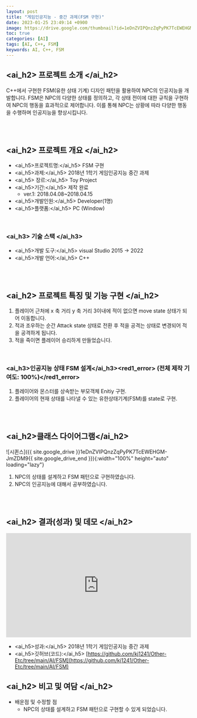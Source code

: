 ```yaml
---
layout: post
title: "게임인공지능 - 중간 과제(FSM 구현)"
date: 2023-01-25 23:49:14 +0900
image: https://drive.google.com/thumbnail?id=1eDnZVIPQnzZqPyPK7TcEWEHGM-JmZDM9
toc: true
categories: [AI]
tags: [AI, C++, FSM]
keywords: AI, C++, FSM
---
```


## <ai_h2> 프로젝트 소개 </ai_h2>

C++에서 구현한 FSM(유한 상태 기계) 디자인 패턴을 활용하여 NPC의 인공지능을 개발합니다. FSM은 NPC의 다양한 상태를 정의하고, 각 상태 전이에 대한 규칙을 구현하여 NPC의 행동을 효과적으로 제어합니다. 이를 통해 NPC는 상황에 따라 다양한 행동을 수행하며 인공지능을 향상시킵니다.  

<br>
<br>

## <ai_h2> 프로젝트 개요 </ai_h2>

- <span><ai_h5>프로젝트명:</ai_h5> FSM 구현</span>
- <span><ai_h5>과제:</ai_h5> 2018년 1학기 게임인공지능 중간 과제</span>
- <span><ai_h5> 장르:</ai_h5> Toy Project</span>
- <span><ai_h5>기간:</ai_h5> 제작 완료</span>
    - ver.1: 2018.04.08~2018.04.15
- <span><ai_h5>개발인원:</ai_h5> Developer(1명)</span>
- <span><ai_h5>플랫폼:</ai_h5> PC (Window)</span>

<br>

### <ai_h3> 기술 스택 </ai_h3>

- <span><ai_h5>개발 도구:</ai_h5> visual Studio 2015 → 2022  </span>
- <span><ai_h5>개발 언어:</ai_h5> C++  </span>


<br>
<br>

## <ai_h2> 프로젝트 특징 및 기능 구현 </ai_h2>

1. 플레이어 근처에 x 축 거리 y 축 거리 3이내에 적이 없으면 move state 상태가 되어 이동합니다.
2. 적과 조우하는 순간 Attack state 상태로 전환 후 적을 공격는 상태로 변경되어 적을 공격하게 됩니다.
3. 적을 죽이면 플레이어 승리하게 만들었습니다.


<br>

### <ai_h3>인공지능 상태 FSM 설계</ai_h3><red1_error> (전체 제작 기여도: 100%)</red1_error>

1. 플레이어와 몬스터를 상속받는 부모객체 Enitiy 구현.
2. 플레이어의 현재 상태를 나타낼 수 있는 유한상태기계(FSM)를 state로 구현.

<br>
<br>

## <ai_h2>클래스 다이어그램</ai_h2>

![시퀸스]({{ site.google_drive }}1eDnZVIPQnzZqPyPK7TcEWEHGM-JmZDM9{{ site.google_drive_end }}){:width="100%" height="auto" loading="lazy"}

1. NPC의 상태를 설계하고 FSM 패턴으로 구현하였습니다.
2. NPC의 인공지능에 대해서 공부하였습니다.


<br>
<br>

## <ai_h2> 결과(성과) 및 데모 </ai_h2>

<iframe width="100%" style="aspect-ratio:16/9" src="https://www.youtube.com/embed/2FgzgUDakqI" title="FSM(C++ 콘솔)" frameborder="0" allow="accelerometer; autoplay; clipboard-write; encrypted-media; gyroscope; picture-in-picture; web-share" allowfullscreen></iframe>

- <span><ai_h5>성과:</ai_h5> 2018년 1학기 게임인공지능 중간 과제 </span>
- <span><ai_h5>깃허브(코드):</ai_h5> [https://github.com/kj1241/Other-Etc/tree/main/AI/FSM](https://github.com/kj1241/Other-Etc/tree/main/AI/FSM)</span>

## <ai_h2> 비고 및 여담 </ai_h2>

- 배운점 및 수정할 점
    - NPC의 상태를 설계하고 FSM 패턴으로 구현할 수 있게 되었습니다.